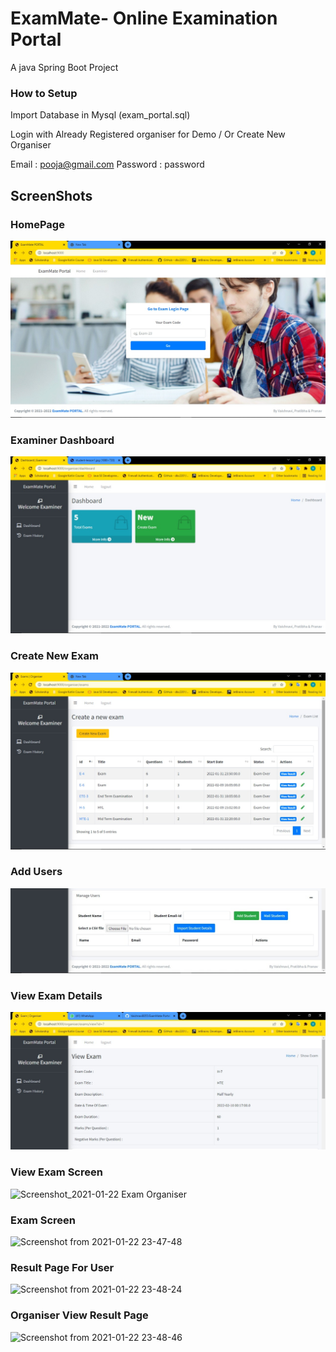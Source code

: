 # ExamMate- Online Examination Portal

A java Spring Boot Project 

### How to Setup
Import Database in Mysql  (exam_portal.sql)

Login with Already Registered organiser for Demo / Or Create New Organiser  

Email : pooja@gmail.com
Password : password


## ScreenShots

### HomePage

![Screenshot from 2021-01-22 23-49-43](https://raw.githubusercontent.com/abd8126/images/main/Home%20Page.jpeg)

### Examiner Dashboard

![Screenshot from 2021-01-22 23-49-48](https://raw.githubusercontent.com/abd8126/images/main/Examiner%20DashBoard.jpeg)

### Create New Exam

![Screenshot from 2021-01-22 23-49-50](https://raw.githubusercontent.com/abd8126/images/main/Create%20New%20Exam.jpeg)

### Add Users

![Screenshot from 2021-01-22 23-48-31](https://raw.githubusercontent.com/abd8126/images/main/Add%20Users.jpeg)

### View Exam Details

![Screenshot from 2021-01-22 23-48-34](https://raw.githubusercontent.com/abd8126/images/main/View%20Exam%20Details.jpeg)

### View Exam Screen 
![Screenshot_2021-01-22 Exam Organiser](https://user-images.githubusercontent.com/35486010/105530090-5495e600-5d0d-11eb-82b9-510acc1096dd.png)

### Exam Screen 
![Screenshot from 2021-01-22 23-47-48](https://user-images.githubusercontent.com/35486010/105529923-20bac080-5d0d-11eb-97a7-ee5a4cfabc48.png)

### Result Page For User
![Screenshot from 2021-01-22 23-48-24](https://user-images.githubusercontent.com/35486010/105529941-287a6500-5d0d-11eb-95b3-80c19615645d.png)

### Organiser View Result Page
![Screenshot from 2021-01-22 23-48-46](https://user-images.githubusercontent.com/35486010/105529953-2e704600-5d0d-11eb-9b5e-c1e7743feff5.png)
